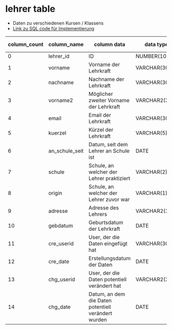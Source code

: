 # lehrer table 
- Daten zu verschiedenen Kursen / Klassens
- [Link zu SQL code für Implementierung](../../../../../code_resources/database_components_doc/tables/lehrer_table.sql)


| column_count | column_name    | column data                                          | data type     | required(y/n) | key(PK/FK/null) | has Index(y/n) |
|--------------|----------------|------------------------------------------------------|---------------|---------------|-----------------|----------------|
| 0            | lehrer_id      | ID                                                   | NUMBER(10)    | y             | PK              | y              |
| 1            | vorname        | Vorname der Lehrkraft                                | VARCHAR(30)   | y             | null            | y              |
| 2            | nachname       | Nachname der Lehrkraft                               | VARCHAR(30)   | y             | null            | y              |
| 3            | vorname2       | Möglicher zweiter Vorname der Lehrkraft              | VARCHAR2(30)  | n             | null            | y              |
| 4            | email          | Email der Lehrkraft                                  | VARCHAR(30)   | y             | null            | y              |
| 5            | kuerzel        | Kürzel der Lehrkraft                                 | VARCHAR(5)    | y             | null            | y              |
| 6            | an_schule_seit | Datum, seit dem Lehrer an Schule ist                 | DATE          | n             | null            | y              |
| 7            | schule         | Schule, an welcher der Lehrer praktiziert            | VARCHAR(2)    | y             | null            | y              |
| 8            | origin         | Schule, an welcher der Lehrer zuvor war              | VARCHAR(1)    | y             | null            | y              |
| 9            | adresse        | Adresse des Lehrers                                  | VARCHAR2(300) | n             | null            | n              |
| 10           | gebdatum       | Geburtsdatum der Lehrkraft                           | DATE          | n             | null            | y              |
| 11           | cre_userid     | User, der die Daten eingefügt hat                    | VARCHAR(30)   | y             | null            | y              |
| 12           | cre_date       | Erstellungsdatum der Daten                           | DATE          | y             | null            | y              |
| 13           | chg_userid     | User, der die Daten potentiell verändert hat         | VARCHAR2(30)  | n             | null            | y              |
| 14           | chg_date       | Datum, an dem die Daten potentiell verändert wurden  | DATE          | n             | null            | y              |